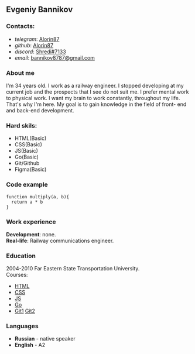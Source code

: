 ## Evgeniy Bannikov

### Contacts:
* *telegram*: [Alorin87](https://t.me/Alorin87)
* *github*: [Alorin87](https://github.com/Alorin87)
* *discord*: [Shredi\#7133](https://discordapp.com/users/351260220858695680/)
* *email*: [bannikov8787@gmail.com](bannikov8787@gmail.com)

### About me
I'm 34 years old. I work as a railway engineer. I stopped developing at my current job and the prospects that I see do not suit me. I prefer mental work to physical work. I want my brain to work constantly, throughout my life. That's why I'm here. My goal is to gain knowledge in the field of front-
end and back-end development.

### Hard skils:
* HTML(Basic)
* CSS(Basic)
* JS(Basic)
* Go(Basic)
* Git/Github
* Figma(Basic)

### Code example
```
function multiply(a, b){
  return a * b
}
```

### Work experience
**Development**: none.   
**Real-life**: Railway communications engineer.

### Education
2004-2010 Far Eastern State Transportation University.   
Courses:
* [HTML](https://ru.code-basics.com/languages/html) 
* [CSS](https://ru.code-basics.com/languages/css)
* [JS](https://ru.code-basics.com/languages/javascript)
* [Go](https://go.dev/tour/)
* [Git1](https://www.youtube.com/playlist?list=PLDyvV36pndZFHXjXuwA_NywNrVQO0aQqb) [Git2](https://www.youtube.com/playlist?list=PLuY6eeDuleIOMB2R_Kky05ZfiAx2_pbAH)

### Languages
* **Russian** - native speaker
* **English** - A2